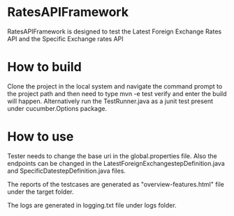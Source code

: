 # RatesAPIFramework
RatesAPIFramework is designed to test the Latest Foreign Exchange Rates API and the Specific Exchange rates API

# How to build
Clone the project in the local system and navigate the command prompt to the project path and then need to type mvn -e test verify and enter the build will happen.
Alternatively run the TestRunner.java as a junit test present under cucumber.Options package.

# How to use
Tester needs to change the base uri in the global.properties file.
Also the endpoints can be changed in the LatestForeignExchangestepDefinition.java and SpecificDatestepDefinition.java files.

The reports of the testcases are generated as "overview-features.html" file under the target folder.

The logs are generated in logging.txt file under logs folder.

